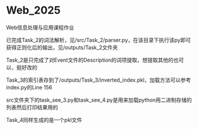 # Web_2025
Web信息处理与应用课程作业



已完成Task_2的词法解析，见/src/Task_2/parser.py，在该目录下执行该py即可获得正则化后的输出，见/outputs/Task_2文件夹

Task_2是只完成了对Event文件的Description的词项提取，想提取其他的也可以，挺好改的

Task_3的索引表存到了/outputs/Task_3/inverted_index.pkl，加载方法可以参考index.py的Line 156

src文件夹下的task_see_3.py和task_see_4.py是用来加载python用二进制存储的列表然后打印结果用的

Task_4同样生成的是一个pkl文件
